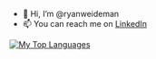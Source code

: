 - 👋 Hi, I’m @ryanweideman
- 📫 You can reach me on [LinkedIn](https://www.linkedin.com/in/ryan-weideman/)
  
[![My Top Languages](https://github-readme-stats.vercel.app/api/top-langs/?username=ryanweideman&langs_count=20&layout=compact)](https://github.com/anuraghazra/github-readme-stats)
<!---
ryanweideman/ryanweideman is a ✨ special ✨ repository because its `README.md` (this file) appears on your GitHub profile.
You can click the Preview link to take a look at your changes.
--->
